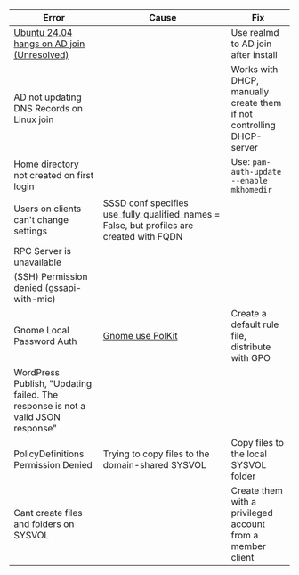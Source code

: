 |Error|Cause|Fix|
|---|---|---|
|[Ubuntu 24.04 hangs on AD join (Unresolved)](https://bugs.launchpad.net/subiquity/+bug/2069437)||Use realmd to AD join after install|
|AD not updating DNS Records on Linux join||Works with DHCP, manually create them if not controlling DHCP-server|
|Home directory not created on first login||Use: ```pam-auth-update --enable mkhomedir```|
|Users on clients can't change settings|SSSD conf specifies use_fully_qualified_names = False, but profiles are created with FQDN|
|RPC Server is unavailable||
|(SSH) Permission denied (gssapi-with-mic)||
|Gnome Local Password Auth|[Gnome use PolKit](https://serverfault.com/a/998597)|Create a default rule file, distribute with GPO|
|WordPress Publish, "Updating failed. The response is not a valid JSON response"|||
|PolicyDefinitions Permission Denied|Trying to copy files to the domain-shared SYSVOL|Copy files to the local SYSVOL folder|
|Cant create files and folders on SYSVOL||Create them with a privileged account from a member client|
